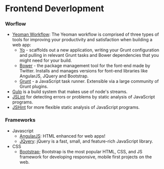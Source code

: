 # Frontend Deverlopment

### Worflow
+ [Yeoman Workflow](http://yeoman.io/): The Yeoman workflow is comprised of three types of tools for improving your productivity and satisfaction when building a web app: 
    + [Yo](http://yeoman.io/) - scaffolds out a new application, writing your Grunt configuration and pulling in relevant Grunt tasks and Bower dependencies that you might need for your build.
    + [Bower](http://bower.io/) - the package management tool for the font-end made by Twitter. Installs and manages versions for font-end libraries like AngularJS, JQuery and Bootstrap. 
    + [Grunt](http://gruntjs.com/) - a JavaScript task runner. Extensible via a large community of Grunt plugins.
+ [Gulp](http://gulpjs.com/) is a build system that makes use of node's streams.
+ [JSLint](http://jslint.com/) for detecting errors or problems by static analysis of JavaScript programs.
+ [JSHint](http://jshint.com/) for more flexible static analysis of JavaScript programs.

### Frameworks
+ Javascript
    + [AngularJS](http://angularjs.org/): HTML enhanced for web apps!
    + [JQyery](http://jquery.com/): jQuery is a fast, small, and feature-rich JavaScript library.
+ CSS
    + [Bootstrap](http://getbootstrap.com/); Bootstrap is the most popular HTML, CSS, and JS framework for developing responsive, mobile first projects on the web. 

